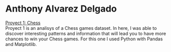 # Anthony Alvarez Delgado

[Proyect 1: Chess](https://github.com/TonyAlvaDB/Tony_Data_Analysis_Portfolio/blob/main/Proyecto%201/Chess.ipynb)<br>
Proyect 1 is an analisys of a Chess games dataset. In here, I was able to discover interesting patterns and information that will lead you to have more chances to win your Chess games. For this one I used Python with Pandas and Matplotlib.
